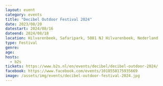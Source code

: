 ```yaml
---
layout: event
category: events
title: "Decibel Outdoor Festival 2024"
date: 2023/08/20
datestart: 2024/08/16
dateend: 2024/08/18
location: Hilvarenbeek, Safaripark, 5081 NJ Hilvarenbeek, Nederland
type: Festival
genre:
age:
hosts:
  - b2s
tickets: https://www.b2s.nl/en/events/decibel/decibel-outdoor-2024/
facebook: https://www.facebook.com/events/1018558175935669
image: /assets/img/events/decibel-outdoor-festival-2024.jpg
---
```


